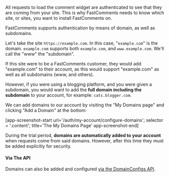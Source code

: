 All requests to load the comment widget are authenticated to see that they are coming from your site. This is why
FastComments needs to know which site, or sites, you want to install FastComments on.

FastComments supports authentication by means of domain, as well as subdomains.

Let's take the site `https://example.com`. In this case, "`example.com`" is the domain. `example.com` supports both `example.com`, and `www.example.com`. We'll call the "www" the "subdomain".

If this site were to be a FastComments customer, they would add "example.com" to their account,
as this would support "example.com" as well as all subdomains (www, and others).

However, if you were using a blogging platform, and you were given a subdomain, you would want
to add the **full domain including the subdomain** to your account, for example: `cats.blogger.com`.

We can add domains to our account by visiting the "My Domains page" and clicking "Add a Domain" at the bottom:

[app-screenshot-start url='/auth/my-account/configure-domains'; selector = '.content'; title='The My Domains Page' app-screenshot-end]

During the trial period, **domains are automatically added to your account** when requests come from said domains. However,
after this time they must be added explicitly for security.

#### Via The API

Domains can also be added and configured [via the DomainConfigs API](/guide-api.html#domain-config-structure).
